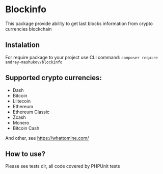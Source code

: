 # Blockinfo
This package provide ability to get last blocks information from crypto currencies blockchain

## Instalation

For require package to your project use CLI command:  `composer require andrey-mashukov/blockinfo`

## Supported crypto currencies:

* Dash   
* Bitcoin
* Llitecoin
* Ethereum
* Ethereum Classic
* Zcash
* Monero
* Bitcoin Cash

And other, see https://whattomine.com/

## How to use?

Please see tests dir, all code covered by PHPUnit tests
